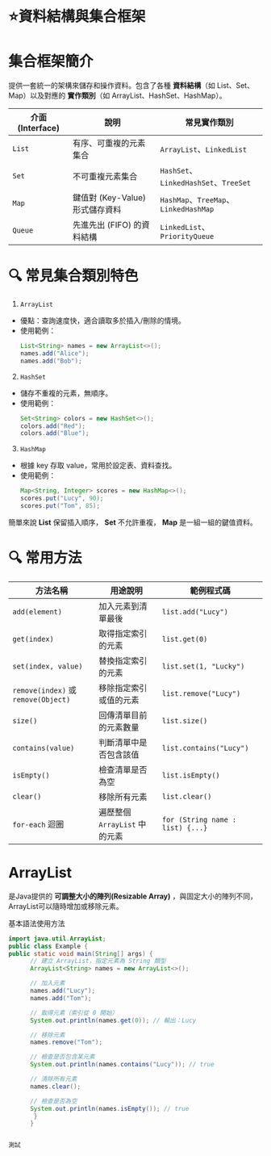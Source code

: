 # ⭐資料結構與集合框架

# 集合框架簡介

提供一套統一的架構來儲存和操作資料。包含了各種 **資料結構**（如 List、Set、Map）以及對應的 **實作類別**（如 ArrayList、HashSet、HashMap）。

| 介面 (Interface) | 說明 | 常見實作類別 |
|------------------|------|---------------|
| `List`           | 有序、可重複的元素集合 | `ArrayList`、`LinkedList` |
| `Set`            | 不可重複元素集合 | `HashSet`、`LinkedHashSet`、`TreeSet` |
| `Map`            | 鍵值對 (Key-Value) 形式儲存資料 | `HashMap`、`TreeMap`、`LinkedHashMap` |
| `Queue`          | 先進先出 (FIFO) 的資料結構 | `LinkedList`、`PriorityQueue` |

# 🔍 常見集合類別特色

1. `ArrayList`
- 優點：查詢速度快，適合讀取多於插入/刪除的情境。
- 使用範例：
  ```java
  List<String> names = new ArrayList<>();
  names.add("Alice");
  names.add("Bob");

2. `HashSet`
- 儲存不重複的元素，無順序。
- 使用範例：
  ```java
  Set<String> colors = new HashSet<>();
  colors.add("Red");
  colors.add("Blue");


3. `HashMap`
- 根據 key 存取 value，常用於設定表、資料查找。
- 使用範例：
  ```java
  Map<String, Integer> scores = new HashMap<>();
  scores.put("Lucy", 90);
  scores.put("Tom", 85);

簡單來說 **List** 保留插入順序， **Set** 不允許重複， **Map** 是一組一組的鍵值資料。

# 🔍 常用方法

| 方法名稱            | 用途說明                             | 範例程式碼                            |
|---------------------|--------------------------------------|---------------------------------------|
| `add(element)`       | 加入元素到清單最後                    | `list.add("Lucy")`                    |
| `get(index)`         | 取得指定索引的元素                    | `list.get(0)`                         |
| `set(index, value)`  | 替換指定索引的元素                    | `list.set(1, "Lucky")`                |
| `remove(index)` 或 `remove(Object)` | 移除指定索引或值的元素             | `list.remove("Lucy")`                 |
| `size()`             | 回傳清單目前的元素數量                | `list.size()`                         |
| `contains(value)`    | 判斷清單中是否包含該值                | `list.contains("Lucy")`              |
| `isEmpty()`          | 檢查清單是否為空                      | `list.isEmpty()`                      |
| `clear()`            | 移除所有元素                          | `list.clear()`                        |
| `for-each` 迴圈     | 遍歷整個 `ArrayList` 中的元素         | `for (String name : list) {...}`      |


# ArrayList

是Java提供的 **可調整大小的陣列(Resizable Array)** ，與固定大小的陣列不同，ArrayList可以隨時增加或移除元素。

基本語法使用方法
  ```java
  import java.util.ArrayList;
  public class Example {
  public static void main(String[] args) {
        // 建立 ArrayList，指定元素為 String 類型
        ArrayList<String> names = new ArrayList<>();
  
        // 加入元素
        names.add("Lucy");
        names.add("Tom");
  
        // 取得元素（索引從 0 開始）
        System.out.println(names.get(0)); // 輸出：Lucy
  
        // 移除元素
        names.remove("Tom");
  
        // 檢查是否包含某元素
        System.out.println(names.contains("Lucy")); // true
  
        // 清除所有元素
        names.clear();
  
        // 檢查是否為空
        System.out.println(names.isEmpty()); // true
         }
        }


測試

